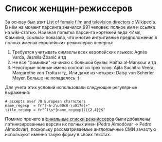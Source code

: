 # Список женщин-режиссеров

За основу был взят [List of female film and television directors](https://en.wikipedia.org/wiki/List_of_female_film_and_television_directors) c Wikipedia. В нём на момент парсинга значился 991 человек: полное имя и ссылка на wiki-статью. Наивная попытка парсинга кортежей вида <Имя, Фамилия, ссылка> показала, что многие интуитивные предположения л полных именах европейских режиссеров неверны:

1) Требуется учитывать символы всех европейских языков: Agnès Varda, Jasmila Žbanić и тд
2) Не все "фамилии" начинаю с большой буквы: Haifaa al-Mansour и тд
3) Некоторые полные имена состоят из трех слов: Ajita Suchitra Veera, Margarethe von Trotta и тд. Или даже из четырех: Daisy von Scherler Mayer. Больше не попадалось :)

Для учета этих условий использовали следующие регулярные выражения:
```
# accepts over 70 European characters
name_regexp  = fr"[-A-z\u00c0-\u017e]+"
title_regexp = fr"^(\s*{name_regexp}){{2,4}}$"
```

Помимо прочего в [финальные списки режииссеров](https://github.com/GimmeDanger/cinema-studies/tree/master/data/director_lists/wiki) были добавлены латинизированные версии их полных имен (Pedro Almodóvar -> Pedro Almodovar), поскольку рассматриваемые англоязычные СМИ зачастую используют именно такую форму в своих текстах.
